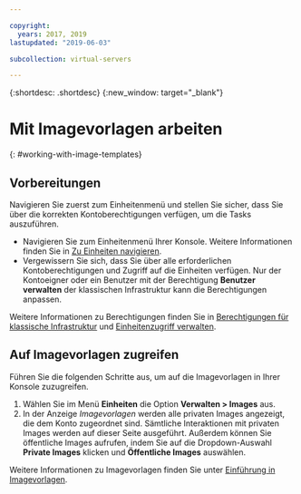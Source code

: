 ```yaml
---

copyright:
  years: 2017, 2019
lastupdated: "2019-06-03"

subcollection: virtual-servers

---
```


{:shortdesc: .shortdesc}
{:new_window: target="_blank"}

# Mit Imagevorlagen arbeiten
{: #working-with-image-templates}

## Vorbereitungen
Navigieren Sie zuerst zum Einheitenmenü und stellen Sie sicher, dass Sie über die korrekten Kontoberechtigungen verfügen, um die Tasks auszuführen.

* Navigieren Sie zum Einheitenmenü Ihrer Konsole. Weitere Informationen finden Sie in [Zu Einheiten navigieren](/docs/vsi?topic=virtual-servers-navigating-devices).
* Vergewissern Sie sich, dass Sie über alle erforderlichen Kontoberechtigungen und Zugriff auf die Einheiten verfügen. Nur der Kontoeigner oder ein Benutzer mit der Berechtigung **Benutzer verwalten** der klassischen Infrastruktur kann die Berechtigungen anpassen.

Weitere Informationen zu Berechtigungen finden Sie in [Berechtigungen für klassische Infrastruktur](/docs/iam?topic=iam-infrapermission#infrapermission) und [Einheitenzugriff verwalten](/docs/vsi?topic=virtual-servers-managing-device-access).

## Auf Imagevorlagen zugreifen
Führen Sie die folgenden Schritte aus, um auf die Imagevorlagen in Ihrer Konsole zuzugreifen.

1. Wählen Sie im Menü **Einheiten** die Option **Verwalten > Images** aus.
2. In der Anzeige *Imagevorlagen* werden alle privaten Images angezeigt, die dem Konto zugeordnet sind. Sämtliche Interaktionen mit privaten Images werden auf dieser Seite ausgeführt. Außerdem können Sie öffentliche Images aufrufen, indem Sie auf die Dropdown-Auswahl **Private Images** klicken und **Öffentliche Images** auswählen.

Weitere Informationen zu Imagevorlagen finden Sie unter [Einführung in Imagevorlagen](/docs/infrastructure/image-templates?topic=image-templates-getting-started-with-image-templates#getting-started-with-image-templates).

